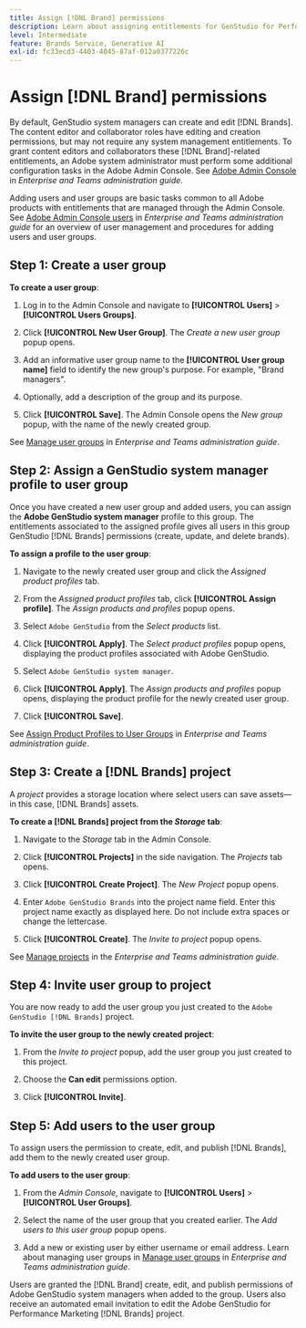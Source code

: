 ```yaml
---
title: Assign [!DNL Brand] permissions
description: Learn about assigning entitlements for GenStudio for Performance Marketing [!DNL Brand] creators and editors.
level: Intermediate
feature: Brands Service, Generative AI
exl-id: fc33ecd3-4403-4045-87af-012a0377226c
---
```

# Assign [!DNL Brand] permissions

By default, GenStudio system managers can create and edit [!DNL Brands]. The content editor and collaborator roles have editing and creation permissions, but may not require any system management entitlements. To grant content editors and collaborators these [!DNL Brand]-related entitlements, an Adobe system administrator must perform some additional configuration tasks in the Adobe Admin Console. See [Adobe Admin Console](https://helpx.adobe.com/enterprise/using/admin-console.html#Overview) in _Enterprise and Teams administration guide_.

Adding users and user groups are basic tasks common to all Adobe products with entitlements that are managed through the Admin Console. See [Adobe Admin Console users](https://helpx.adobe.com/enterprise/using/users.html) in _Enterprise and Teams administration guide_ for an overview of user management and procedures for adding users and user groups.

## Step 1: Create a user group

**To create a user group**:

1. Log in to the Admin Console and navigate to **[!UICONTROL Users]** > **[!UICONTROL Users Groups]**.

1. Click **[!UICONTROL New User Group]**. The _Create a new user group_ popup opens.

1. Add an informative user group name to the **[!UICONTROL User group name]** field to identify the new group's purpose. For example, "Brand managers".

1. Optionally, add a description of the group and its purpose.

1. Click **[!UICONTROL Save]**. The Admin Console opens the _New group_ popup, with the name of the newly created group.

See [Manage user groups](https://helpx.adobe.com/enterprise/using/user-groups.html) in _Enterprise and Teams administration guide_.

## Step 2: Assign a GenStudio system manager profile to user group

Once you have created a new user group and added users, you can assign the **Adobe GenStudio system manager** profile to this group. The entitlements associated to the assigned profile gives all users in this group GenStudio [!DNL Brands] permissions (create, update, and delete brands).

**To assign a profile to the user group**:

1. Navigate to the newly created user group and click the _Assigned product profiles_ tab.

1. From the _Assigned product profiles_ tab, click **[!UICONTROL Assign profile]**. The _Assign products and profiles_ popup opens.

1. Select `Adobe GenStudio` from the _Select products_ list.

1. Click **[!UICONTROL Apply]**. The _Select product profiles_ popup opens, displaying the product profiles associated with Adobe GenStudio.

1. Select `Adobe GenStudio system manager`.
 
1. Click **[!UICONTROL Apply]**. The _Assign products and profiles_ popup opens, displaying the product profile for the newly created user group.

1. Click **[!UICONTROL Save]**.

See [Assign Product Profiles to User Groups](https://helpx.adobe.com/enterprise/using/user-groups.html) in _Enterprise and Teams administration guide_.

## Step 3: Create a [!DNL Brands] project

A _project_ provides a storage location where select users can save assets—in this case, [!DNL Brands] assets.

**To create a [!DNL Brands] project from the _Storage_ tab**:

1. Navigate to the _Storage_ tab in the Admin Console.

1. Click **[!UICONTROL Projects]** in the side navigation. The _Projects_ tab opens.

1. Click **[!UICONTROL Create Project]**. The _New Project_ popup opens.

1. Enter `Adobe GenStudio Brands` into the project name field. Enter this project name exactly as displayed here. Do not include extra spaces or change the lettercase.

1. Click **[!UICONTROL Create]**. The _Invite to project_ popup opens.
 
See [Manage projects](https://helpx.adobe.com/enterprise/using/projects-in-business-storage.html) in the _Enterprise and Teams administration guide_.

## Step 4: Invite user group to project

You are now ready to add the user group you just created to the `Adobe GenStudio [!DNL Brands]` project.

**To invite the user group to the newly created project**:

1. From the _Invite to project_ popup, add the user group you just created to this project.

1. Choose the **Can edit** permissions option.

1. Click **[!UICONTROL Invite]**.

## Step 5: Add users to the user group

To assign users the permission to create, edit, and publish [!DNL Brands], add them to the newly created user group.

**To add users to the user group**:

1. From the _Admin Console_, navigate to **[!UICONTROL Users]** > **[!UICONTROL User Groups]**.

1. Select the name of the user group that you created earlier. The _Add users to this user group_ popup opens.

1. Add a new or existing user by either username or email address. Learn about managing user groups in [Manage user groups](https://helpx.adobe.com/enterprise/using/user-groups.html) in _Enterprise and Teams administration guide_.

Users are granted the [!DNL Brand] create, edit, and publish permissions of Adobe GenStudio system managers when added to the group. Users also receive an automated email invitation to edit the Adobe GenStudio for Performance Marketing [!DNL Brands] project.

